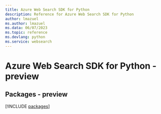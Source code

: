 ```yaml
---
title: Azure Web Search SDK for Python
description: Reference for Azure Web Search SDK for Python
author: lmazuel
ms.author: lmazuel
ms.data: 06/07/2023
ms.topic: reference
ms.devlang: python
ms.service: websearch
---
```

# Azure Web Search SDK for Python - preview
## Packages - preview
[!INCLUDE [packages](web-search-index.md)]